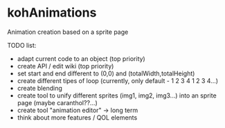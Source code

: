 kohAnimations
=============

Animation creation based on a sprite page

TODO list:

- adapt current code to an object (top priority)
- create API / edit wiki (top priority)
- set start and end different to (0,0) and (totalWidth,totalHeight)
- create different tipes of loop (currently, only default - 1 2 3 4 1 2 3 4...)
- create blending
- create tool to unify different sprites (img1, img2, img3...) into an sprite page (maybe caranthol??...)
- create tool "animation editor" -> long term
- think about more features / QOL elements

